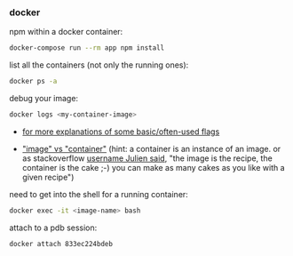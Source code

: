 ### docker
npm within a docker container:
```bash
docker-compose run --rm app npm install
```

list all the containers (not only the running ones):
```bash
docker ps -a 
```

debug your image:
```bash
docker logs <my-container-image>
```

- [for more explanations of some basic/often-used flags](https://stackoverflow.com/questions/59424979/docker-ps-is-empty-after-docker-run#answer-59424994)

- ["image" vs "container"](https://stackoverflow.com/questions/23735149/what-is-the-difference-between-a-docker-image-and-a-container) (hint: a container is an instance of an image. or as stackoverflow [username Julien said](https://stackoverflow.com/questions/23735149/what-is-the-difference-between-a-docker-image-and-a-container#comment-79144517), "the image is the recipe, the container is the cake ;-) you can make as many cakes as you like with a given recipe")


need to get into the shell for a running container:
```bash
docker exec -it <image-name> bash
```

attach to a pdb session:
```bash
docker attach 833ec224bdeb
```
